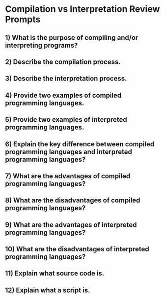 # Compilation vs Interpretation Review Prompts

## 1) What is the purpose of compiling and/or interpreting programs?

## 2) Describe the compilation process.

## 3) Describe the interpretation process.

## 4) Provide two examples of compiled programming languages.

## 5) Provide two examples of interpreted programming languages.

## 6) Explain the key difference between compiled programming languages and interpreted programming languages?

## 7) What are the advantages of compiled programming languages?

## 8) What are the disadvantages of compiled programming languages?

## 9) What are the advantages of interpreted programming languages?

## 10) What are the disadvantages of interpreted programming languages?

## 11) Explain what source code is.

## 12) Explain what a script is.
